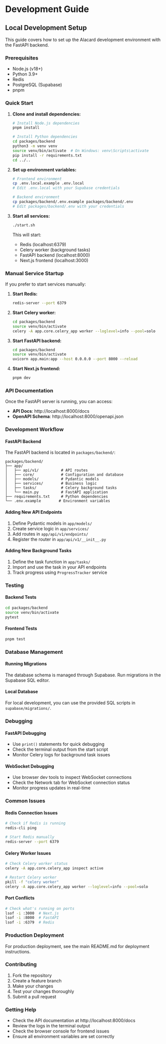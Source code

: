 # Development Guide

## Local Development Setup

This guide covers how to set up the Alacard development environment with the FastAPI backend.

### Prerequisites

- Node.js (v18+)
- Python 3.9+
- Redis
- PostgreSQL (Supabase)
- pnpm

### Quick Start

1. **Clone and install dependencies:**
   ```bash
   # Install Node.js dependencies
   pnpm install

   # Install Python dependencies
   cd packages/backend
   python3 -m venv venv
   source venv/bin/activate  # On Windows: venv\Scripts\activate
   pip install -r requirements.txt
   cd ../..
   ```

2. **Set up environment variables:**
   ```bash
   # Frontend environment
   cp .env.local.example .env.local
   # Edit .env.local with your Supabase credentials

   # Backend environment
   cp packages/backend/.env.example packages/backend/.env
   # Edit packages/backend/.env with your credentials
   ```

3. **Start all services:**
   ```bash
   ./start.sh
   ```

   This will start:
   - Redis (localhost:6379)
   - Celery worker (background tasks)
   - FastAPI backend (localhost:8000)
   - Next.js frontend (localhost:3000)

### Manual Service Startup

If you prefer to start services manually:

1. **Start Redis:**
   ```bash
   redis-server --port 6379
   ```

2. **Start Celery worker:**
   ```bash
   cd packages/backend
   source venv/bin/activate
   celery -A app.core.celery_app worker --loglevel=info --pool=solo
   ```

3. **Start FastAPI backend:**
   ```bash
   cd packages/backend
   source venv/bin/activate
   uvicorn app.main:app --host 0.0.0.0 --port 8000 --reload
   ```

4. **Start Next.js frontend:**
   ```bash
   pnpm dev
   ```

### API Documentation

Once the FastAPI server is running, you can access:
- **API Docs**: http://localhost:8000/docs
- **OpenAPI Schema**: http://localhost:8000/openapi.json

### Development Workflow

#### FastAPI Backend

The FastAPI backend is located in `packages/backend/`:

```
packages/backend/
├── app/
│   ├── api/v1/          # API routes
│   ├── core/            # Configuration and database
│   ├── models/          # Pydantic models
│   ├── services/        # Business logic
│   ├── tasks/           # Celery background tasks
│   └── main.py          # FastAPI application
├── requirements.txt     # Python dependencies
└── .env.example        # Environment variables
```

#### Adding New API Endpoints

1. Define Pydantic models in `app/models/`
2. Create service logic in `app/services/`
3. Add routes in `app/api/v1/endpoints/`
4. Register the router in `app/api/v1/__init__.py`

#### Adding New Background Tasks

1. Define the task function in `app/tasks/`
2. Import and use the task in your API endpoints
3. Track progress using `ProgressTracker` service

### Testing

#### Backend Tests
```bash
cd packages/backend
source venv/bin/activate
pytest
```

#### Frontend Tests
```bash
pnpm test
```

### Database Management

#### Running Migrations
The database schema is managed through Supabase. Run migrations in the Supabase SQL editor.

#### Local Database
For local development, you can use the provided SQL scripts in `supabase/migrations/`.

### Debugging

#### FastAPI Debugging
- Use `print()` statements for quick debugging
- Check the terminal output from the start script
- Monitor Celery logs for background task issues

#### WebSocket Debugging
- Use browser dev tools to inspect WebSocket connections
- Check the Network tab for WebSocket connection status
- Monitor progress updates in real-time

### Common Issues

#### Redis Connection Issues
```bash
# Check if Redis is running
redis-cli ping

# Start Redis manually
redis-server --port 6379
```

#### Celery Worker Issues
```bash
# Check Celery worker status
celery -A app.core.celery_app inspect active

# Restart Celery worker
pkill -f "celery worker"
celery -A app.core.celery_app worker --loglevel=info --pool=solo
```

#### Port Conflicts
```bash
# Check what's running on ports
lsof -i :3000  # Next.js
lsof -i :8000  # FastAPI
lsof -i :6379  # Redis
```

### Production Deployment

For production deployment, see the main README.md for deployment instructions.

### Contributing

1. Fork the repository
2. Create a feature branch
3. Make your changes
4. Test your changes thoroughly
5. Submit a pull request

### Getting Help

- Check the API documentation at http://localhost:8000/docs
- Review the logs in the terminal output
- Check the browser console for frontend issues
- Ensure all environment variables are set correctly